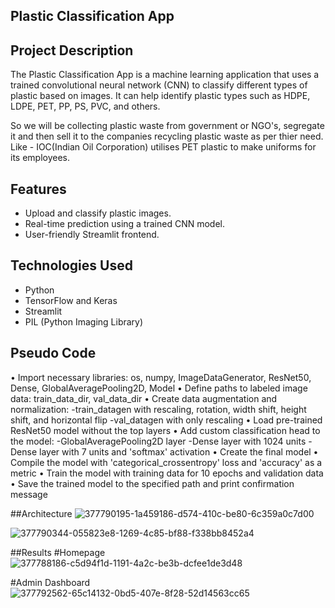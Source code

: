 ## Plastic Classification App

## Project Description

The Plastic Classification App is a machine learning application that uses a trained convolutional neural network (CNN) to classify different types of plastic based on images. It can help identify plastic types such as HDPE, LDPE, PET, PP, PS, PVC, and others.

So we will be collecting plastic waste from government or NGO's, segregate it and then sell it to the companies recycling plastic waste as per thier need. Like - IOC(Indian Oil Corporation) utilises PET plastic to make uniforms for its employees.

## Features

- Upload and classify plastic images.
- Real-time prediction using a trained CNN model.
- User-friendly Streamlit frontend.

## Technologies Used
- Python
- TensorFlow and Keras
- Streamlit
- PIL (Python Imaging Library)

## Pseudo Code

• Import necessary libraries: os, numpy, ImageDataGenerator, ResNet50, Dense, GlobalAveragePooling2D, Model
• Define paths to labeled image data: train_data_dir, val_data_dir
• Create data augmentation and normalization:
-train_datagen with rescaling, rotation, width shift, height shift, and horizontal flip
-val_datagen with only rescaling
• Load pre-trained ResNet50 model without the top layers
• Add custom classification head to the model:
-GlobalAveragePooling2D layer
-Dense layer with 1024 units
-Dense layer with 7 units and 'softmax' activation
• Create the final model
• Compile the model with 'categorical_crossentropy' loss and 'accuracy' as a metric
• Train the model with training data for 10 epochs and validation data
• Save the trained model to the specified path and print confirmation message

##Architecture
![377790195-1a459186-d574-410c-be80-6c359a0c7d00](https://github.com/user-attachments/assets/3f5f784c-f59f-4c75-b4d6-713ac2cf86f3)


![377790344-055823e8-1269-4c85-bf88-f338bb8452a4](https://github.com/user-attachments/assets/0c2348d3-3c50-43b0-b8f1-9ad5da555218)

##Results
#Homepage
![377788186-c5d94f1d-1191-4a2c-be3b-dcfee1de3d48](https://github.com/user-attachments/assets/be03708a-ed90-44e3-a533-298a1ed31f0f)

#Admin Dashboard
![377792562-65c14132-0bd5-407e-8f28-52d14563cc65](https://github.com/user-attachments/assets/f8fb9437-e8c4-4788-b094-77b35bdc64c9)



